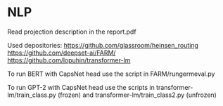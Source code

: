 # NLP

Read projection description in the report.pdf

Used depositories: 
https://github.com/glassroom/heinsen_routing
https://github.com/deepset-ai/FARM/
https://github.com/lopuhin/transformer-lm

To run BERT with CapsNet head use the script in FARM/rungermeval.py

To run GPT-2 with CapsNet head use the scripts in transformer-lm/train_class.py (frozen) and transformer-lm/train_class2.py (unfrozen)
